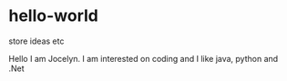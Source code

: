 # hello-world
store ideas etc

Hello I am Jocelyn. I am interested on coding and I like java, python and .Net
